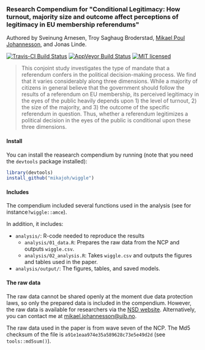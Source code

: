 ### Research Compendium for "Conditional Legitimacy: How turnout, majority size and outcome affect perceptions of legitimacy in EU membership referendums" 
Authored by Sveinung Arnesen, Troy Saghaug Broderstad, [Mikael Poul Johannesson](mailto:mikael.johannesson@uib.no), and Jonas Linde.

[![Travis-CI Build Status](https://travis-ci.org/mikajoh/wiggle.svg?branch=master)](https://travis-ci.org/mikajoh/wiggle)
[![AppVeyor Build Status](https://ci.appveyor.com/api/projects/status/github/mikajoh/wiggle?branch=master&svg=true)](https://ci.appveyor.com/project/mikajoh/wiggle)
[![MIT licensed](https://img.shields.io/badge/license-MIT-blue.svg)](https://raw.githubusercontent.com/mikajoh/wiggle/master/LICENSE)

> This conjoint study investigates the type of mandate that a referendum confers in the political decision-making process. We find that it varies considerably along three dimensions. While a majority of citizens in general believe that the government should follow the results of a referendum on EU membership, its perceived legitimacy in the eyes of the public heavily depends upon 1) the level of turnout, 2) the size of the majority, and 3) the outcome of the specific referendum in question. Thus, whether a referendum legitimizes a political decision in the eyes of the public is conditional upon these three dimensions.

#### Install

You can install the reasearch compendium by running (note that you need the `devtools` package installed):

```r
library(devtools)
install_github("mikajoh/wiggle")
```

#### Includes

The compendium included several functions used in the analysis (see for instance`?wiggle::amce`).

In addition, it includes:

- `analysis/`: R-code needed to reproduce the results
  -  `analysis/01_data.R`: Prepares the raw data from the NCP and outputs `wiggle.csv`.
  -  `analysis/02_analysis.R`: Takes `wiggle.csv` and outputs the figures and tables used in the paper.
- `analysis/output/`: The figures, tables, and saved models.

#### The raw data

The raw data cannot be shared openly at the moment due data protection laws, so only the prepared data is included in the compendium.
However, the raw data is available for researchers via the [NSD website](http://www.nsd.uib.no/nsddata/serier/norsk_medborgerpanel_eng.html). Alternatively, you can contact me at [mikael.johannesson@uib.no](mailto:mikael.johannesson@uib.no).

The raw data used in the paper is from wave seven of the NCP.
The Md5 checksum of the file is `a91e1eaa974e35a589628c73e5e49d2d` (see `tools::md5sum()`).
